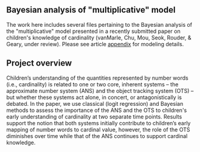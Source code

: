 ## Bayesian analysis of "multiplicative" model

The work here includes several files pertaining to the Bayesian analysis of the "multiplicative" model presented in a recently submitted paper on children's knowledge of cardinality (vanMarle, Chu, Mou, Seok, Rouder, & Geary, under review). Please see article [appendix](mult_appendix.pdf) for modeling details.

## Project overview

Children’s understanding of the quantities represented by number words (i.e., cardinality) is related to one or two core, inherent systems – the approximate number system (ANS) and the object tracking system (OTS) – but whether these systems act alone, in concert, or antagonistically is debated. In the paper, we use classical (logit regression) and Bayesian methods to assess the importance of the ANS and the OTS to children's early understanding of cardinality at two separate time points. Results support the notion that both systems initially contribute to children’s early mapping of number words to cardinal value, however, the role of the OTS diminishes over time while that of the ANS continues to support cardinal knowledge.
